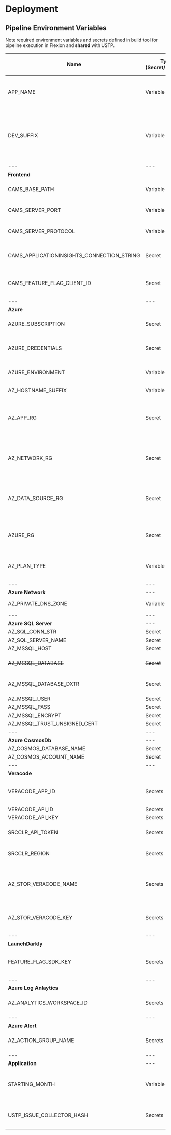 # Deployment

## Pipeline Environment Variables

Note required environment variables and secrets defined in build tool for pipeline execution in Flexion and  **shared** with USTP.

| Name | Type (Secret/Variable)  | Is Flexion Only? | Description |
| --- | --- | --- | --- |
| APP_NAME | Variable | | Name used to label resource stack in Azure. |
| DEV_SUFFIX | Variable | Yes | Suffix added to label resource stack in Azure for non-main branch deployments. |
| --- | --- | --- | --- |
| **Frontend** |  |  |  |
| CAMS_BASE_PATH | Variable | --- | Required for frontend build step. |
| CAMS_SERVER_PORT | Variable | --- | Required for frontend build step. |
| CAMS_SERVER_PROTOCOL | Variable | --- | Required for frontend build step. |
| CAMS_APPLICATIONINSIGHTS_CONNECTION_STRING | Secret | --- | Optional for log ingestion to Azure Log Analytics. |
| CAMS_FEATURE_FLAG_CLIENT_ID | Secret | --- | Optional client id to enable LaunchDarkly
| --- | --- | --- | --- |
| **Azure** | | | |
| AZURE_SUBSCRIPTION | Secret | --- | Azure Subscription ID |
| AZURE_CREDENTIALS | Secret | --- | Credentials for Azure Cloud Environment |
| AZURE_ENVIRONMENT | Variable | Yes | Specify target Azure cloud environment. |
| AZ_HOSTNAME_SUFFIX | Variable | --- | e.g. (.us, .com, .net) |
| AZ_APP_RG | Secret | --- | Resource group name for all application related infrastructure. |
| AZ_NETWORK_RG | Secret | --- | Resource group name for all network related infrastructure. |
| AZ_DATA_SOURCE_RG |Secret | --- | Resource group name for all data storage related infrastructure. |
| AZURE_RG | Secret | --- | Resource group for miscellanous Azure resources |
| AZ_PLAN_TYPE | Variable | --- | Determine plan type for Azure App Service plans. |
| --- | --- | --- | --- |
| **Azure Network** | --- | --- | --- |
| AZ_PRIVATE_DNS_ZONE | Variable | --- | Private DNS Zone name |
| --- | --- | --- | --- |
| **Azure SQL Server** | --- | --- | --- |
| AZ_SQL_CONN_STR | Secret | --- | --- |
| AZ_SQL_SERVER_NAME | Secret | --- | --- |
| AZ_MSSQL_HOST | Secret | --- | --- |
| ~~AZ_MSSQL_DATABASE~~ | ~~Secret~~ | --- | ~~ACMS database name~~ |
| AZ_MSSQL_DATABASE_DXTR | Secret | --- | DXTR database name |
| AZ_MSSQL_USER | Secret | --- | --- |
| AZ_MSSQL_PASS | Secret | --- | --- |
| AZ_MSSQL_ENCRYPT | Secret | --- | --- |
| AZ_MSSQL_TRUST_UNSIGNED_CERT | Secret | --- | --- |
| --- | --- | --- | --- |
| **Azure CosmosDb** | --- | --- | --- |
| AZ_COSMOS_DATABASE_NAME | Secret | --- | --- |
| AZ_COSMOS_ACCOUNT_NAME | Secret | --- | --- |
| --- | --- | --- | --- |
| **Veracode** | | | |
| VERACODE_APP_ID | Secrets | Yes | Reference application identifier for scan results. |
| VERACODE_API_ID | Secrets | Yes | --- |
| VERACODE_API_KEY | Secrets | Yes | --- |
| SRCCLR_API_TOKEN | Secrets | Yes | API Token for Static Code Analysis |
| SRCCLR_REGION | Secrets | Yes | Region for Statis Code analysis |
| AZ_STOR_VERACODE_NAME | Secrets | Yes | Azure Storage account name for veracode scans |
| AZ_STOR_VERACODE_KEY | Secrets | Yes | Access key for Azure Storage account |
| --- | --- | --- | --- |
| **LaunchDarkly** | | | |
| FEATURE_FLAG_SDK_KEY | Secrets | --- | Optional SDK key to enable LaunchDarkly client |
| --- | --- | --- | --- |
| **Azure Log Anlaytics** | | | |
| AZ_ANALYTICS_WORKSPACE_ID | Secrets | --- | Azure resource id of Log Analytics. |
| --- | --- | --- | --- |
| **Azure Alert** | | | |
| AZ_ACTION_GROUP_NAME | Secrets | Yes | Action Group Name for alert rules |
| --- | --- | --- | --- |
| **Application** | --- | --- | --- |
| STARTING_MONTH | Variable | --- | Used by application for filtering cases by date range. |
| USTP_ISSUE_COLLECTOR_HASH | Secrets | --- | USTP Only parameter used for CSP policy |
